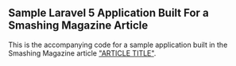 ## Sample Laravel 5 Application Built For a Smashing Magazine Article

This is the accompanying code for a sample application built in the Smashing Magazine article ["ARTICLE TITLE"](http://article-link).